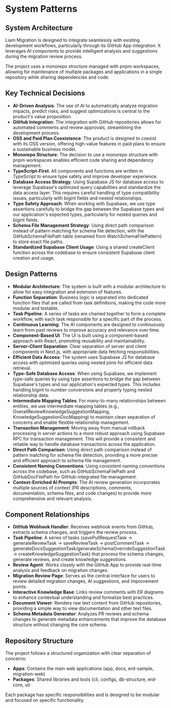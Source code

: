 # System Patterns

## System Architecture
Liam Migration is designed to integrate seamlessly with existing development workflows, particularly through its GitHub App integration. It leverages AI components to provide intelligent analysis and suggestions during the migration review process.

The project uses a monorepo structure managed with pnpm workspaces, allowing for maintenance of multiple packages and applications in a single repository while sharing dependencies and code.

## Key Technical Decisions
- **AI-Driven Analysis**: The use of AI to automatically analyze migration impacts, predict risks, and suggest optimizations is central to the product's value proposition.
- **GitHub Integration**: The integration with GitHub repositories allows for automated comments and review approvals, streamlining the development process.
- **OSS and Paid Plan Coexistence**: The product is designed to coexist with its OSS version, offering high-value features in paid plans to ensure a sustainable business model.
- **Monorepo Structure**: The decision to use a monorepo structure with pnpm workspaces enables efficient code sharing and dependency management.
- **TypeScript-First**: All components and functions are written in TypeScript to ensure type safety and improve developer experience.
- **Database Access Strategy**: Using Supabase JS for database access to leverage Supabase's optimized query capabilities and standardize the data access layer. This requires careful handling of type compatibility issues, particularly with bigint fields and nested relationships.
- **Type Safety Approach**: When working with Supabase, we use type assertions carefully to bridge the gap between the Supabase types and our application's expected types, particularly for nested queries and bigint fields.
- **Schema File Management Strategy**: Using direct path comparison instead of pattern matching for schema file detection, with the GitHubSchemaFilePath table (renamed from WatchSchemaFilePattern) to store exact file paths.
- **Standardized Supabase Client Usage**: Using a shared createClient function across the codebase to ensure consistent Supabase client creation and usage.

## Design Patterns
- **Modular Architecture**: The system is built with a modular architecture to allow for easy integration and extension of features.
- **Function Separation**: Business logic is separated into dedicated function files that are called from task definitions, making the code more modular and testable.
- **Task Pipeline**: A series of tasks are chained together to form a complete workflow, with each task responsible for a specific part of the process.
- **Continuous Learning**: The AI components are designed to continuously learn from past reviews to improve accuracy and relevance over time.
- **Component-Based UI**: The UI is built using a component-based approach with React, promoting reusability and maintainability.
- **Server-Client Separation**: Clear separation of server and client components in Next.js, with appropriate data fetching responsibilities.
- **Efficient Data Access**: The system uses Supabase JS for database access with optimized queries using nested joins for efficient data retrieval.
- **Type-Safe Database Access**: When using Supabase, we implement type-safe queries by using type assertions to bridge the gap between Supabase's types and our application's expected types. This includes handling bigint to number conversions and properly typing nested relationship data.
- **Intermediate Mapping Tables**: For many-to-many relationships between entities, we use intermediate mapping tables (e.g., OverallReviewKnowledgeSuggestionMapping, KnowledgeSuggestionDocMapping) to maintain clean separation of concerns and enable flexible relationship management.
- **Transaction Management**: Moving away from manual rollback processing in server actions to a more robust approach using Supabase RPC for transaction management. This will provide a consistent and reliable way to handle database transactions across the application.
- **Direct Path Comparison**: Using direct path comparison instead of pattern matching for schema file detection, providing a more precise and efficient approach to schema file management.
- **Consistent Naming Conventions**: Using consistent naming conventions across the codebase, such as GitHubSchemaFilePath and GitHubDocFilePath for GitHub-integrated file management.
- **Context-Enriched AI Prompts**: The AI review generation incorporates multiple sources of context (PR descriptions, comments, documentation, schema files, and code changes) to provide more comprehensive and relevant analysis.

## Component Relationships
- **GitHub Webhook Handler**: Receives webhook events from GitHub, extracts schema changes, and triggers the review process.
- **Task Pipeline**: A series of tasks (savePullRequestTask → generateReviewTask → saveReviewTask → postCommentTask → generateDocsSuggestionTask/generateSchemaOverrideSuggestionTask → createKnowledgeSuggestionTask) that process the schema changes, generate reviews, and create knowledge suggestions.
- **Review Agent**: Works closely with the GitHub App to provide real-time analysis and feedback on migration changes.
- **Migration Review Page**: Serves as the central interface for users to review detailed migration changes, AI suggestions, and improvement points.
- **Interactive Knowledge Base**: Links review comments with ER diagrams to enhance contextual understanding and formalize best practices.
- **Document Viewer**: Renders raw text content from GitHub repositories, providing a simple way to view documentation and other text files.
- **Schema Metadata Generator**: Analyzes PR reviews and schema changes to generate metadata enhancements that improve the database structure without changing the core schema.

## Repository Structure
The project follows a structured organization with clear separation of concerns:

- **Apps**: Contains the main web applications (app, docs, erd-sample, migration-web)
- **Packages**: Shared libraries and tools (cli, configs, db-structure, erd-core, ui)

Each package has specific responsibilities and is designed to be modular and focused on specific functionality.
